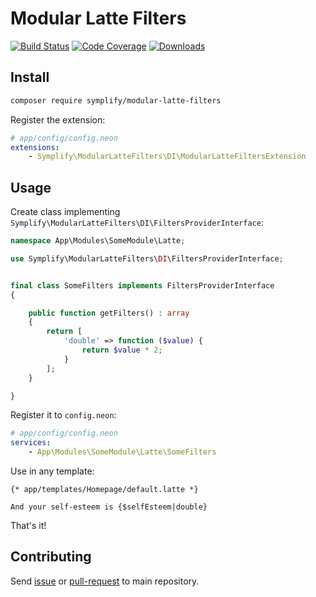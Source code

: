 # Modular Latte Filters

[![Build Status](https://img.shields.io/travis/Symplify/ModularLatteFilters/master.svg?style=flat-square)](https://travis-ci.org/Symplify/ModularLatteFilters)
[![Code Coverage](https://img.shields.io/coveralls/Symplify/ModularLatteFilters.svg?style=flat-square)](https://coveralls.io/github/Symplify/ModularLatteFilters)
[![Downloads](https://img.shields.io/packagist/dt/symplify/modular-latte-filters.svg?style=flat-square)](https://packagist.org/packages/symplify/modular-latte-filters)


## Install

```sh
composer require symplify/modular-latte-filters
```

Register the extension:

```yaml
# app/config/config.neon
extensions:
	- Symplify\ModularLatteFilters\DI\ModularLatteFiltersExtension
```


## Usage

Create class implementing `Symplify\ModularLatteFilters\DI\FiltersProviderInterface`:

```php
namespace App\Modules\SomeModule\Latte;

use Symplify\ModularLatteFilters\DI\FiltersProviderInterface;


final class SomeFilters implements FiltersProviderInterface
{

	public function getFilters() : array
	{
		return [
			'double' => function ($value) {
				return $value * 2;
			}
		];
	}

}
```

Register it to `config.neon`:

```yaml
# app/config/config.neon
services:
	- App\Modules\SomeModule\Latte\SomeFilters
```

Use in any template:

```latte
{* app/templates/Homepage/default.latte *}

And your self-esteem is {$selfEsteem|double}
```

That's it!



## Contributing

Send [issue](https://github.com/Symplify/Symplify/issues) or [pull-request](https://github.com/Symplify/Symplify/pulls) to main repository.